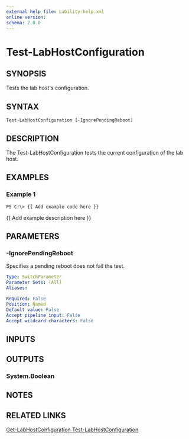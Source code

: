 ```yaml
---
external help file: Lability-help.xml
online version: 
schema: 2.0.0
---
```


# Test-LabHostConfiguration
## SYNOPSIS
Tests the lab host's configuration.

## SYNTAX

```
Test-LabHostConfiguration [-IgnorePendingReboot]
```

## DESCRIPTION
The Test-LabHostConfiguration tests the current configuration of the lab host.

## EXAMPLES

### Example 1
```
PS C:\> {{ Add example code here }}
```

{{ Add example description here }}

## PARAMETERS

### -IgnorePendingReboot
Specifies a pending reboot does not fail the test.

```yaml
Type: SwitchParameter
Parameter Sets: (All)
Aliases: 

Required: False
Position: Named
Default value: False
Accept pipeline input: False
Accept wildcard characters: False
```

## INPUTS

## OUTPUTS

### System.Boolean

## NOTES

## RELATED LINKS

[Get-LabHostConfiguration
Test-LabHostConfiguration]()

